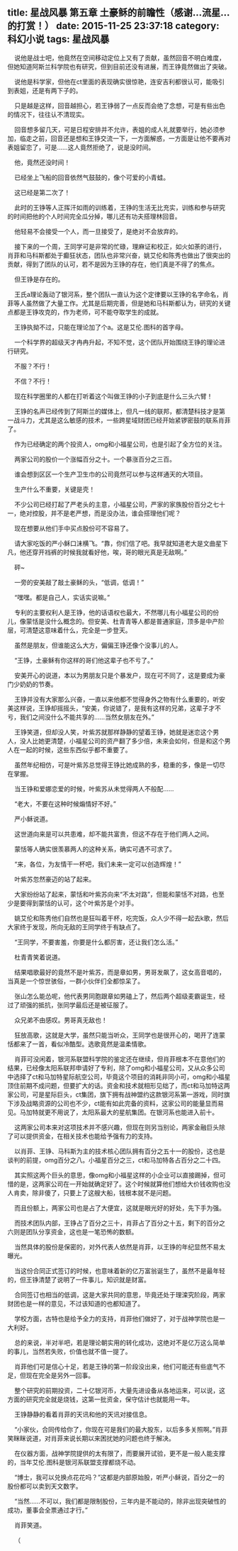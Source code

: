 title: 星战风暴 第五章 土豪稣的前瞻性（感谢...流星...的打赏！）
date: 2015-11-25 23:37:18
category: 科幻小说
tags: 星战风暴
---
&nbsp;&nbsp;&nbsp;&nbsp;说他是战士吧，他竟然在空间移动定位上又有了贡献，虽然回音不明白难度，但她知道阿斯兰科学院也有研究，但到目前还没有进展，而王铮竟然做出了突破。

&nbsp;&nbsp;&nbsp;&nbsp;说他是科学家，但他在ct里面的表现确实很惊艳，连安吉利都很认可，能吸引到表姐，还是有两下子的。

&nbsp;&nbsp;&nbsp;&nbsp;只是越是这样，回音越担心，若王铮弱了一点反而会绝了念想，可是有些出色的情况下，往往认不清现实。

&nbsp;&nbsp;&nbsp;&nbsp;回音想多留几天，可是日程安排并不允许，表姐的成人礼就要举行，她必须参加，临走之前，回音还是想和王铮交流一下，一方面解惑，一方面是让他不要再对表姐留恋了，可是……这人竟然拒绝了，说是没时间。

&nbsp;&nbsp;&nbsp;&nbsp;他，竟然还没时间！

&nbsp;&nbsp;&nbsp;&nbsp;已经坐上飞船的回音依然气鼓鼓的，像个可爱的小青蛙。

&nbsp;&nbsp;&nbsp;&nbsp;这已经是第二次了！

&nbsp;&nbsp;&nbsp;&nbsp;此时的王铮等人正挥汗如雨的训练着，王铮的生活无比充实，训练和参与研究的时间把他的个人时间完全瓜分掉，哪儿还有功夫搭理林回音。

&nbsp;&nbsp;&nbsp;&nbsp;他轻易不会接受一个人，而一旦接受了，是绝对不会放弃的。

&nbsp;&nbsp;&nbsp;&nbsp;接下来的一个周，王同学可是非常的忙碌，理麻证和校正，如火如荼的进行，肖菲和马科斯都处于癫狂状态，团队也非常兴奋，姚艾伦和陈秀也做出了很突出的贡献，得到了团队的认可，若不是因为王铮的存在，他们真是不得了的焦点。

&nbsp;&nbsp;&nbsp;&nbsp;但王铮是存在的。

&nbsp;&nbsp;&nbsp;&nbsp;王氏a理论轰动了银河系，整个团队一直认为这个定律要以王铮的名字命名，肖菲等人虽然做了大量工作。尤其是后期完善，但是她和马科斯都认为，研究的关键点都是王铮攻克的，作为老师，可不能夺取学生的成就。

&nbsp;&nbsp;&nbsp;&nbsp;王铮执拗不过，只能在理论加了个a。这是艾伦.图科的首字母。

&nbsp;&nbsp;&nbsp;&nbsp;一个科学界的超级天才冉冉升起，不知不觉，这个团队开始围绕王铮的理论进行研究。

&nbsp;&nbsp;&nbsp;&nbsp;不服？不行！

&nbsp;&nbsp;&nbsp;&nbsp;不信？不行！

&nbsp;&nbsp;&nbsp;&nbsp;现在科学圈里的人都在打听着这个叫做王铮的小子到底是什么三头六臂！

&nbsp;&nbsp;&nbsp;&nbsp;王铮的名声已经传到了阿斯兰的媒体上，但凡一线的联邦，都清楚科技才是第一战斗力，尤其是这么敏感的技术，一些跨星域财团已经开始紧锣密鼓的联系肖菲了。

&nbsp;&nbsp;&nbsp;&nbsp;作为已经确定的两个投资人，omg和小福星公司，也是引起了全方位的关注。

&nbsp;&nbsp;&nbsp;&nbsp;两家公司的股价一个涨幅百分之十。一个暴涨百分之三百。

&nbsp;&nbsp;&nbsp;&nbsp;谁会想到区区一个生产卫生巾的公司竟然可以参与这样通天的大项目。

&nbsp;&nbsp;&nbsp;&nbsp;生产什么不重要，关键是壳！

&nbsp;&nbsp;&nbsp;&nbsp;不少公司已经打起了严老头的主意，小福星公司，严家的家族股份百分之七十一，绝对控股，并不是老严想，而是没办法，谁会搭理他们呢？

&nbsp;&nbsp;&nbsp;&nbsp;现在想要从他们手中买点股份可不容易了。

&nbsp;&nbsp;&nbsp;&nbsp;请大家吃饭的严小稣口沫横飞。“靠，你们信了吧。我早就知道老大是文曲星下凡，他还穿开裆裤的时候我就看好他，唉，哥的眼光真是无敌啊。”

&nbsp;&nbsp;&nbsp;&nbsp;砰~

&nbsp;&nbsp;&nbsp;&nbsp;一旁的安美敲了敲土豪稣的头，“低调，低调！”

&nbsp;&nbsp;&nbsp;&nbsp;“嘿嘿。都是自己人，实话实说嘛。”

&nbsp;&nbsp;&nbsp;&nbsp;专利的主要权利人是王铮，他的话语权也最大，不然哪儿有小福星公司的份儿，像蒙恬是没什么概念的。但安美、杜青青等人都是普通家庭，顶多是中产阶层，可清楚这意味着什么，完全是一步登天。

&nbsp;&nbsp;&nbsp;&nbsp;虽然是朋友，但谁能这么大方，偏偏王铮还像个没事儿的人。

&nbsp;&nbsp;&nbsp;&nbsp;“王铮，土豪稣有你这样的哥们他这辈子也不亏了。”

&nbsp;&nbsp;&nbsp;&nbsp;安美开心的说道，本以为男朋友只是个暴发户，现在可不同了，这是要成为豪门少奶奶的节奏。

&nbsp;&nbsp;&nbsp;&nbsp;王铮并没有大家那么兴奋，一直以来他都不觉得身外之物有什么重要的，听安美这样说，王铮却摇摇头，“安美，你说错了，是我有这样的兄弟，这辈子才不亏，我们之间没什么不能共享的……当然女朋友在外。”

&nbsp;&nbsp;&nbsp;&nbsp;王铮笑道，但却没人笑，叶紫苏就那样静静的望着王铮，她就是迷恋这个男人，没人比她更清楚，小福星公司的资产翻了多少倍，未来会如何，但是和这个男人在一起的时候，这些东西似乎都不重要了。

&nbsp;&nbsp;&nbsp;&nbsp;虽然年纪相仿，可是叶紫苏总觉得王铮比她成熟的多，稳重的多，像是一切尽在掌握。

&nbsp;&nbsp;&nbsp;&nbsp;当王铮和爱娜恋爱的时候，叶紫苏从未觉得两人不般配……

&nbsp;&nbsp;&nbsp;&nbsp;“老大，不要在这种时候煽情好不好。”

&nbsp;&nbsp;&nbsp;&nbsp;严小稣说道。

&nbsp;&nbsp;&nbsp;&nbsp;这世道向来是可以共患难，却不能共富贵，但这不存在于他们两人之间。

&nbsp;&nbsp;&nbsp;&nbsp;蒙恬等人确实很羡慕两人的这种关系，确实可遇不可求了。

&nbsp;&nbsp;&nbsp;&nbsp;“来，各位，为友情干一杯吧，我们未来一定可以创造辉煌！”

&nbsp;&nbsp;&nbsp;&nbsp;叶紫苏忽然豪迈的站了起来。

&nbsp;&nbsp;&nbsp;&nbsp;大家纷纷站了起来，蒙恬和叶紫苏向来“不太对路”，但能和蒙恬不对路，也至少是要得到蒙恬的认可，这个叶紫苏是个对手。

&nbsp;&nbsp;&nbsp;&nbsp;姚艾伦和陈秀他们自然也是狂叫着干杯，吃完饭，众人少不得一起去k歌，然后大家终于发现，所向无敌的王同学终于有缺点了。

&nbsp;&nbsp;&nbsp;&nbsp;“王同学，不要害羞，你要是什么都厉害，还让我们怎么活。”

&nbsp;&nbsp;&nbsp;&nbsp;杜青青笑着说道。

&nbsp;&nbsp;&nbsp;&nbsp;结果唱歌最好的竟然不是叶紫苏，而是章如男，男哥发飙了，这女高音唱的，当真是一个惊世骇俗，一群小伙伴们全都惊呆了。

&nbsp;&nbsp;&nbsp;&nbsp;张山怎么能怂呢，他代表男同胞跟章如男磕上了，然后两个超级麦霸诞生，经过了顽强的抵抗，张同学最后还是被征服了。

&nbsp;&nbsp;&nbsp;&nbsp;众兄弟不由感叹。男哥真无敌也！

&nbsp;&nbsp;&nbsp;&nbsp;狂放高歌，这就是大学，虽然只能当听众，王同学也是很开心的，喝开了连蒙恬都来了一首，看似冷酷型。选歌竟然是温柔情歌。

&nbsp;&nbsp;&nbsp;&nbsp;肖菲可没闲着，银河系联盟科学院的鉴定还在继续，但肖菲根本不在意他们的结果，已经像太阳系联邦申请好了专利，除了omg和小福星公司，又从众多公司中选择了ct和马加特星际航空公司，毕竟这个项目的消耗非同小可，omg和小福星顶住前期不成问题，但要扩大的话。资金和技术就相形见绌了，而ct和马加特这两家公司，可是星际巨头，ct集团，旗下拥有战神盟约这款银河系第一游戏，同时旗下涉及战略资源的公司也不少，ct能有如此完备的资料，这家公司的能量显而易见。马加特就更不用说了，太阳系最大的星航集团。在银河系也能进入前十。

&nbsp;&nbsp;&nbsp;&nbsp;这两家公司本来对这项技术并不感兴趣，但现在则另当别论，两家金融巨头除了可以提供资金，在相关技术也能给予强有力的支持。

&nbsp;&nbsp;&nbsp;&nbsp;以肖菲、王铮、马科斯为主的技术核心团队拥有百分之五十一的股份，这也是谈判的前提，omg百分之八。小福星百分之三，ct和马加特各占百分之二十四。

&nbsp;&nbsp;&nbsp;&nbsp;其实照这两个巨头的意思，像omg和小福星这样的小企业可以直接踢掉，但可惜的是，这两家公司在一开始就确定好了。这个时候就算他们想给大价钱收购也没人肯卖，除非傻了，只要上了这艘大船，钱根本就不是问题。

&nbsp;&nbsp;&nbsp;&nbsp;而且份额上，两家公司也是占了大便宜，这就是眼光好的好处，先下手为强。

&nbsp;&nbsp;&nbsp;&nbsp;而技术团队内部，王铮占了百分之三十，肖菲占了百分之十五，剩下的百分之六则是团队分享资金，这也是一笔恐怖的数额。

&nbsp;&nbsp;&nbsp;&nbsp;当然具体的股份是保密的，对外代表人依然是肖菲，以王铮的年纪显然不易太曝光。

&nbsp;&nbsp;&nbsp;&nbsp;当这份合同正式签订的时候，也意味着新的亿万富翁诞生了，虽然不是最年轻的，但王铮清楚了说明了一件事儿，知识就是财富。

&nbsp;&nbsp;&nbsp;&nbsp;合同签订也相当的低调，这是大家共同的意思，毕竟还处于理滦究阶段，两家财团也是一样的意见，不过该知道的也都知道了。

&nbsp;&nbsp;&nbsp;&nbsp;学校方面，古特也是给予全力的支持，肖菲他们做好了，对于战神学院也是一大利好。

&nbsp;&nbsp;&nbsp;&nbsp;总的来说，半对半吧，若是理论朝实用的转化成功，这绝对不是亿万这么简单的事儿，当然若失败，价值也就不值一提了。

&nbsp;&nbsp;&nbsp;&nbsp;肖菲他们可是信心十足，若是王铮的第一阶段没出来，他们可能还有些底气不足，但现在完全是另外一回事。

&nbsp;&nbsp;&nbsp;&nbsp;整个研究的前期投资，二十亿银河币，大量先进设备从各地运来，可以说，这方面的研究完全就是烧钱，这第一批资金，保守估计也就能用一年。

&nbsp;&nbsp;&nbsp;&nbsp;王铮静静的看着肖菲的天讯和他的天讯对接信息。

&nbsp;&nbsp;&nbsp;&nbsp;“小家伙，合同传给你了，你现在可是我们的最大股东，以后多多关照啊。”肖菲笑眯眯说道，对肖菲来说长期以来困扰她的问题也终于解决。

&nbsp;&nbsp;&nbsp;&nbsp;在仪器方面，战神学院提供的太有限了，而要展开试验，更不是一般人能支撑的，当年艾伦.图科是银河系联盟支撑都烧不动。

&nbsp;&nbsp;&nbsp;&nbsp;“博士，我可以兑换点花花吗？”这都是内部原始股，听严小稣说，百分之一的股份都可以卖到天文数字。

&nbsp;&nbsp;&nbsp;&nbsp;“当然……不可以，我们都是限制股份，三年内是不能动的，除非出现突破性的成功，董事会全票通过才行。”

&nbsp;&nbsp;&nbsp;&nbsp;肖菲笑道。

&nbsp;&nbsp;&nbsp;&nbsp;（